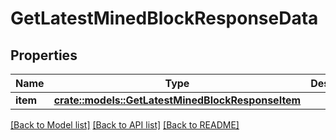 # GetLatestMinedBlockResponseData

## Properties

Name | Type | Description | Notes
------------ | ------------- | ------------- | -------------
**item** | [**crate::models::GetLatestMinedBlockResponseItem**](GetLatestMinedBlockResponseItem.md) |  | 

[[Back to Model list]](../README.md#documentation-for-models) [[Back to API list]](../README.md#documentation-for-api-endpoints) [[Back to README]](../README.md)


